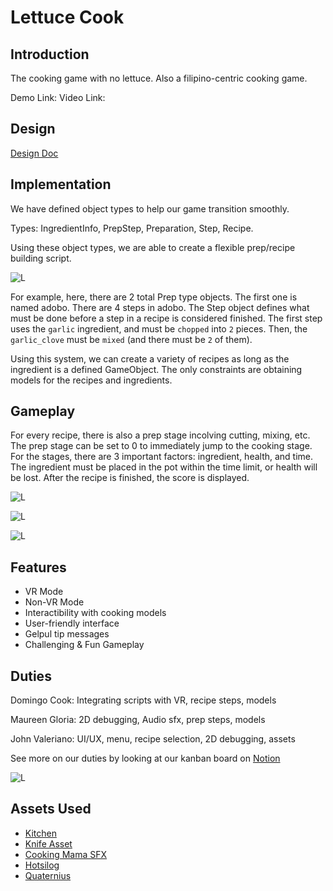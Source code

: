 # Lettuce Cook

## Introduction

The cooking game with no lettuce. Also a filipino-centric cooking game.

Demo Link:
Video Link: 


## Design

[Design Doc](https://docs.google.com/presentation/d/1rTE0VmtJqym6j5XQw8PG4IVCNN2LJIUQEFRp-l4X51M/edit?usp=sharing)


## Implementation

We have defined object types to help our game transition smoothly.

Types:
IngredientInfo, PrepStep, Preparation, Step, Recipe.


Using these object types, we are able to create a flexible prep/recipe building script.

![L](https://i.imgur.com/3jxtla7.png)

For example, here, there are 2 total Prep type objects. 
The first one is named adobo. There are 4 steps in adobo.
The Step object defines what must be done before a step in a recipe is considered finished. The first step uses the `garlic` ingredient, and must be `chopped` into `2` pieces. Then, the `garlic_clove` must be `mixed` (and there must be `2` of them).

Using this system, we can create a variety of recipes as long as the ingredient is a defined GameObject. 
The only constraints are obtaining models for the recipes and ingredients.

## Gameplay
For every recipe, there is also a prep stage incolving cutting, mixing, etc. The prep stage can be set to 0 to immediately jump to the cooking stage. For the stages, there are 3 important factors: ingredient, health, and time. The ingredient must be placed in the pot within the time limit, or health will be lost. After the recipe is finished, the score is displayed.

![L](https://i.imgur.com/PIPyfpp.gif)

![L](https://i.imgur.com/27NDYDu.gif)

![L](https://i.imgur.com/dzWq6NC.gif)


## Features 
* VR Mode
* Non-VR Mode
* Interactibility with cooking models
* User-friendly interface 
* Gelpul tip messages
* Challenging & Fun Gameplay 

## Duties
Domingo Cook: Integrating scripts with VR, recipe steps, models

Maureen Gloria: 2D debugging, Audio sfx, prep steps, models

John Valeriano: UI/UX, menu, recipe selection, 2D debugging, assets

See more on our duties by looking at our kanban board on [Notion](https://www.notion.so/978fd418aa93456782983cc21e5790e9?v=111ec87649cd49a4b0a835e79955d908)

![L](https://i.imgur.com/4QT8Ygt.png)

## Assets Used
* [Kitchen](https://opengameart.org/content/kitchen-low-poly)
* [Knife Asset](https://opengameart.org/content/knife-1)
* [Cooking Mama SFX](https://en.wikipedia.org/wiki/Cooking_Mama)
* [Hotsilog](https://sketchfab.com/3d-models/hotsilog-344f5845929c4f0e92d10c3a97249bd2#download)
* [Quaternius](http://quaternius.com/)